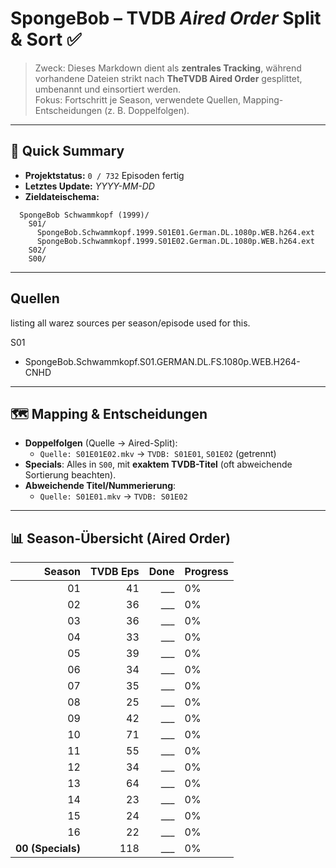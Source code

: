 # SpongeBob – TVDB *Aired Order* Split & Sort ✅

> Zweck: Dieses Markdown dient als **zentrales Tracking**, während vorhandene Dateien strikt nach **TheTVDB Aired Order** gesplittet, umbenannt und einsortiert werden.  
> Fokus: Fortschritt je Season, verwendete Quellen, Mapping-Entscheidungen (z. B. Doppelfolgen).

---

## 📌 Quick Summary

- **Projektstatus:** `0 / 732` Episoden fertig  
- **Letztes Update:** _YYYY-MM-DD_  
- **Zieldateischema:**  
```
  SpongeBob Schwammkopf (1999)/
    S01/
      SpongeBob.Schwammkopf.1999.S01E01.German.DL.1080p.WEB.h264.ext
      SpongeBob.Schwammkopf.1999.S01E02.German.DL.1080p.WEB.h264.ext
    S02/
    S00/
```

---

## **Quellen** 
listing all warez sources per season/episode used for this.

S01

  - SpongeBob.Schwammkopf.S01.GERMAN.DL.FS.1080p.WEB.H264-CNHD

---

## 🗺️ Mapping & Entscheidungen


- **Doppelfolgen** (Quelle → Aired-Split):  
  - `Quelle: S01E01E02.mkv` → `TVDB: S01E01`, `S01E02` (getrennt)  
- **Specials**: Alles in `S00`, mit **exaktem TVDB-Titel** (oft abweichende Sortierung beachten).
- **Abweichende Titel/Nummerierung**:
  - `Quelle: S01E01.mkv` → `TVDB: S01E02`

---

## 📊 Season-Übersicht (Aired Order)

| Season | TVDB Eps | Done | Progress |
|-------:|---------:|-----:|---------|
| 01     |    41   | ___  |  0% |
| 02     |    36   | ___  |  0% |
| 03     |    36   | ___  |  0% |
| 04     |    33   | ___  |  0% |
| 05     |    39   | ___  |  0% |
| 06     |    34   | ___  |  0% |
| 07     |    35   | ___  |  0% |
| 08     |    25   | ___  |  0% |
| 09     |    42   | ___  |  0% |
| 10     |    71   | ___  |  0% |
| 11     |    55   | ___  |  0% |
| 12     |    34   | ___  |  0% |
| 13     |    64   | ___  |  0% |
| 14     |    23   | ___  |  0% |
| 15     |    24   | ___  |  0% |
| 16     |    22   | ___  |  0% |
| **00 (Specials)** | 118 | ___ |  0% |
